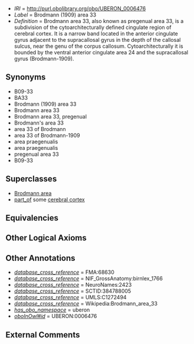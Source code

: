  * *IRI* = http://purl.obolibrary.org/obo/UBERON_0006476
 * *Label* = Brodmann (1909) area 33
 * *Definition* = Brodmann area 33, also known as pregenual area 33, is a subdivision of the cytoarchitecturally defined cingulate region of cerebral cortex. It is a narrow band located in the anterior cingulate gyrus adjacent to the supracallosal gyrus in the depth of the callosal sulcus, near the genu of the corpus callosum. Cytoarchitecturally it is bounded by the ventral anterior cingulate area 24 and the supracallosal gyrus (Brodmann-1909).

## Synonyms

 * B09-33
 * BA33
 * Brodmann (1909) area 33
 * Brodmann area 33
 * Brodmann area 33, pregenual
 * Brodmann's area 33
 * area 33 of Brodmann
 * area 33 of Brodmann-1909
 * area praegenualis
 * area praegenualis
 * pregenual area 33
 * B09-33

## Superclasses

 * [Brodmann area](../../UBERON/29/UBERON_0013529.md)
 * [part_of](../../BFO/50/BFO_0000050.md) some [cerebral cortex](../../UBERON/56/UBERON_0000956.md)

## Equivalencies


## Other Logical Axioms


## Other Annotations

 * *[database_cross_reference](../../ef/oboInOwl#hasDbXref.md)* = FMA:68630
 * *[database_cross_reference](../../ef/oboInOwl#hasDbXref.md)* = NIF_GrossAnatomy:birnlex_1766
 * *[database_cross_reference](../../ef/oboInOwl#hasDbXref.md)* = NeuroNames:2423
 * *[database_cross_reference](../../ef/oboInOwl#hasDbXref.md)* = SCTID:384788005
 * *[database_cross_reference](../../ef/oboInOwl#hasDbXref.md)* = UMLS:C1272494
 * *[database_cross_reference](../../ef/oboInOwl#hasDbXref.md)* = Wikipedia:Brodmann_area_33
 * *[has_obo_namespace](../../ce/oboInOwl#hasOBONamespace.md)* = uberon
 * *[oboInOwl#id](../../id/oboInOwl#id.md)* = UBERON:0006476

## External Comments

